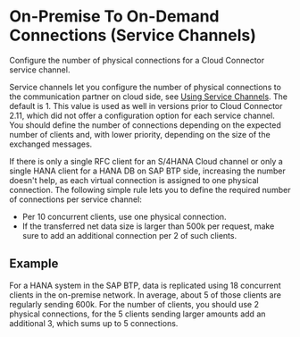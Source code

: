 <!-- loiod404d6f474814897a5923ffa997cb48b -->

# On-Premise To On-Demand Connections \(Service Channels\)

Configure the number of physical connections for a Cloud Connector service channel.

Service channels let you configure the number of physical connections to the communication partner on cloud side, see [Using Service Channels](using-service-channels-16f6342.md). The default is 1. This value is used as well in versions prior to Cloud Connector 2.11, which did not offer a configuration option for each service channel. You should define the number of connections depending on the expected number of clients and, with lower priority, depending on the size of the exchanged messages.

If there is only a single RFC client for an S/4HANA Cloud channel or only a single HANA client for a HANA DB on SAP BTP side, increasing the number doesn't help, as each virtual connection is assigned to one physical connection. The following simple rule lets you to define the required number of connections per service channel:

-   Per 10 concurrent clients, use one physical connection.
-   If the transferred net data size is larger than 500k per request, make sure to add an additional connection per 2 of such clients.



## Example

For a HANA system in the SAP BTP, data is replicated using 18 concurrent clients in the on-premise network. In average, about 5 of those clients are regularly sending 600k. For the number of clients, you should use 2 physical connections, for the 5 clients sending larger amounts add an additional 3, which sums up to 5 connections.

